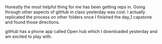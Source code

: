 Honestly the most helpful thing for me has been getting reps in. Going through other aspects of gitHub in class yesterday was cool. I actually replicated the process on other folders once I finished the day_1 capstone and found those directions.

gitHub has a phone app called Open hub which I downloaded yesterday and am excited to play with.
